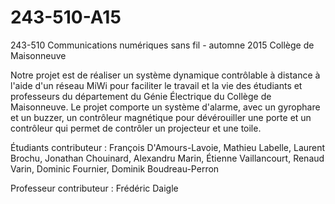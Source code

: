 # 243-510-A15
243-510 Communications numériques sans fil - automne 2015
Collège de Maisonneuve

Notre projet est de réaliser un système dynamique contrôlable à distance à l'aide d'un réseau MiWi pour faciliter le travail
et la vie des étudiants et professeurs du département du Génie Électrique du Collège de Maisonneuve. Le projet comporte un
système d'alarme, avec un gyrophare et un buzzer, un contrôleur magnétique pour dévérouiller une porte et un contrôleur qui
permet de contrôler un projecteur et une toile.


Étudiants contributeur :
  François D'Amours-Lavoie, 
  Mathieu Labelle, 
  Laurent Brochu, 
  Jonathan Chouinard, 
  Alexandru Marin, 
  Étienne Vaillancourt, 
  Renaud Varin, 
  Dominic Fournier, 
  Dominik Boudreau-Perron


Professeur contributeur : 
  Frédéric Daigle
